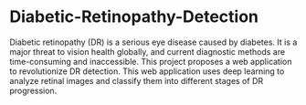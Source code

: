# Diabetic-Retinopathy-Detection

Diabetic retinopathy (DR) is a serious eye disease caused by diabetes. It is a major threat
to vision health globally, and current diagnostic methods are time-consuming and
inaccessible. This project proposes a web application to revolutionize DR detection. This
web application uses deep learning to analyze retinal images and classify them into
different stages of DR progression.
